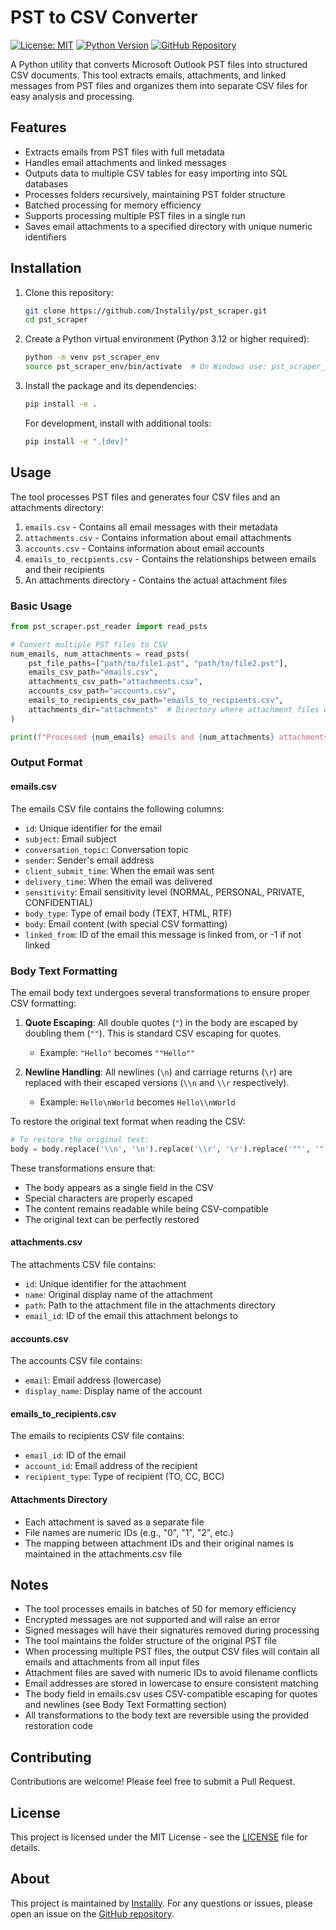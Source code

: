 # PST to CSV Converter

[![License: MIT](https://img.shields.io/badge/License-MIT-yellow.svg)](https://opensource.org/licenses/MIT)
[![Python Version](https://img.shields.io/badge/python-3.12+-blue.svg)](https://www.python.org/downloads/)
[![GitHub Repository](https://img.shields.io/badge/GitHub-Repository-blue.svg)](https://github.com/Instalily/pst_scraper)

A Python utility that converts Microsoft Outlook PST files into structured CSV documents. This tool extracts emails, attachments, and linked messages from PST files and organizes them into separate CSV files for easy analysis and processing.

## Features

- Extracts emails from PST files with full metadata
- Handles email attachments and linked messages
- Outputs data to multiple CSV tables for easy importing into SQL databases
- Processes folders recursively, maintaining PST folder structure
- Batched processing for memory efficiency
- Supports processing multiple PST files in a single run
- Saves email attachments to a specified directory with unique numeric identifiers

## Installation

1. Clone this repository:
   ```bash
   git clone https://github.com/Instalily/pst_scraper.git
   cd pst_scraper
   ```
2. Create a Python virtual environment (Python 3.12 or higher required):
   ```bash
   python -m venv pst_scraper_env
   source pst_scraper_env/bin/activate  # On Windows use: pst_scraper_env\Scripts\activate
   ```
3. Install the package and its dependencies:
   ```bash
   pip install -e .
   ```
   For development, install with additional tools:
   ```bash
   pip install -e ".[dev]"
   ```

## Usage

The tool processes PST files and generates four CSV files and an attachments directory:

1. `emails.csv` - Contains all email messages with their metadata
2. `attachments.csv` - Contains information about email attachments
3. `accounts.csv` - Contains information about email accounts
4. `emails_to_recipients.csv` - Contains the relationships between emails and their recipients
5. An attachments directory - Contains the actual attachment files

### Basic Usage

```python
from pst_scraper.pst_reader import read_psts

# Convert multiple PST files to CSV
num_emails, num_attachments = read_psts(
    pst_file_paths=["path/to/file1.pst", "path/to/file2.pst"],
    emails_csv_path="emails.csv",
    attachments_csv_path="attachments.csv",
    accounts_csv_path="accounts.csv",
    emails_to_recipients_csv_path="emails_to_recipients.csv",
    attachments_dir="attachments"  # Directory where attachment files will be saved
)

print(f"Processed {num_emails} emails and {num_attachments} attachments")
```

### Output Format

#### emails.csv
The emails CSV file contains the following columns:
- `id`: Unique identifier for the email
- `subject`: Email subject
- `conversation_topic`: Conversation topic
- `sender`: Sender's email address
- `client_submit_time`: When the email was sent
- `delivery_time`: When the email was delivered
- `sensitivity`: Email sensitivity level (NORMAL, PERSONAL, PRIVATE, CONFIDENTIAL)
- `body_type`: Type of email body (TEXT, HTML, RTF)
- `body`: Email content (with special CSV formatting)
- `linked_from`: ID of the email this message is linked from, or -1 if not linked

### Body Text Formatting

The email body text undergoes several transformations to ensure proper CSV formatting:

1. **Quote Escaping**: All double quotes (`"`) in the body are escaped by doubling them (`""`). This is standard CSV escaping for quotes.
   - Example: `"Hello"` becomes `""Hello""`

2. **Newline Handling**: All newlines (`\n`) and carriage returns (`\r`) are replaced with their escaped versions (`\\n` and `\\r` respectively).
   - Example: `Hello\nWorld` becomes `Hello\\nWorld`

To restore the original text format when reading the CSV:
```python
# To restore the original text:
body = body.replace('\\n', '\n').replace('\\r', '\r').replace('""', '"')
```

These transformations ensure that:
- The body appears as a single field in the CSV
- Special characters are properly escaped
- The content remains readable while being CSV-compatible
- The original text can be perfectly restored

#### attachments.csv
The attachments CSV file contains:
- `id`: Unique identifier for the attachment
- `name`: Original display name of the attachment
- `path`: Path to the attachment file in the attachments directory
- `email_id`: ID of the email this attachment belongs to

#### accounts.csv
The accounts CSV file contains:
- `email`: Email address (lowercase)
- `display_name`: Display name of the account

#### emails_to_recipients.csv
The emails to recipients CSV file contains:
- `email_id`: ID of the email
- `account_id`: Email address of the recipient
- `recipient_type`: Type of recipient (TO, CC, BCC)

#### Attachments Directory
- Each attachment is saved as a separate file
- File names are numeric IDs (e.g., "0", "1", "2", etc.)
- The mapping between attachment IDs and their original names is maintained in the attachments.csv file

## Notes

- The tool processes emails in batches of 50 for memory efficiency
- Encrypted messages are not supported and will raise an error
- Signed messages will have their signatures removed during processing
- The tool maintains the folder structure of the original PST file
- When processing multiple PST files, the output CSV files will contain all emails and attachments from all input files
- Attachment files are saved with numeric IDs to avoid filename conflicts
- Email addresses are stored in lowercase to ensure consistent matching
- The body field in emails.csv uses CSV-compatible escaping for quotes and newlines (see Body Text Formatting section)
- All transformations to the body text are reversible using the provided restoration code

## Contributing

Contributions are welcome! Please feel free to submit a Pull Request.

## License

This project is licensed under the MIT License - see the [LICENSE](LICENSE) file for details.

## About

This project is maintained by [Instalily](https://github.com/Instalily). For any questions or issues, please open an issue on the [GitHub repository](https://github.com/Instalily/pst_scraper/issues).